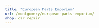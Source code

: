 ```yaml
---
title: "European Parts Emporium"
url: /montgomery/european-parts-emporium/
shop: car repair
---
```

